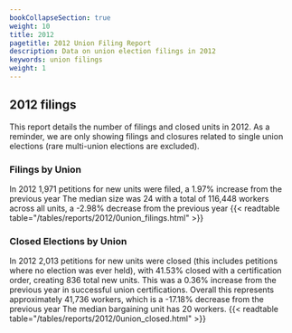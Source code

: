 ```yaml
---
bookCollapseSection: true
weight: 10
title: 2012
pagetitle: 2012 Union Filing Report
description: Data on union election filings in 2012
keywords: union filings
weight: 1
---
```


## 2012 filings

This report details the number of filings and closed units in 2012. As a reminder, we are only showing filings and closures related to single union elections (rare multi-union elections are excluded).

### Filings by Union
In 2012 1,971 petitions for new units were filed, a 1.97% increase from the previous year The median size was 24 with a total of 116,448 workers across all units, a -2.98% decrease from the previous year
{{< readtable table="/tables/reports/2012/0union_filings.html" >}}

### Closed Elections by Union
In 2012 2,013 petitions for new units were closed (this includes petitions where no election was ever held), with 41.53% closed with a certification order, creating 836 total new units. This was a 0.36% increase from the previous year in successful union certifications. Overall this represents approximately 41,736 workers, which is a -17.18% decrease from the previous year The median bargaining unit has 20 workers.
{{< readtable table="/tables/reports/2012/0union_closed.html" >}}
